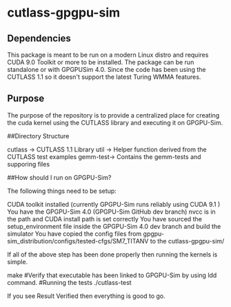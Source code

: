 # cutlass-gpgpu-sim

## Dependencies 

This package is meant to be run on a modern Linux distro and requires CUDA 9.0 Toolkit or more to be installed. The package can be run standalone or with GPGPUSim 4.0.  Since the code has been using the CUTLASS 1.1 so it doesn't support the latest Turing WMMA features.

## Purpose

The purpose of the repository is to provide a centralized place for creating the cuda kernel using the CUTLASS library and executing it on GPGPU-Sim.

##Directory Structure

cutlass  -\> CUTLASS 1.1 Library
util     -\> Helper function derived from the CUTLASS test examples
gemm-test-\> Contains the gemm-tests and supporing files

##How should I run on GPGPU-Sim?

The following things need to be setup:

CUDA toolkit installed (currently GPGPU-Sim runs reliably using CUDA 9.1 )
You have the GPGPU-Sim 4.0 (GPGPU-Sim GitHub dev branch)
nvcc is in the path and CUDA install path is set correctly
You have sourced the setup\_environment file inside the GPGPU-Sim 4.0 dev branch and build the simulator
You have copied the config files from gpgpu-sim\_distribution/configs/tested-cfgs/SM7\_TITANV to the cutlass-gpgpu-sim/


If all of the above step has been done properly then running the kernels is simple.

make 
#Verify that executable has been linked to GPGPU-Sim by using ldd command.
#Running the tests
./cutlass-test

If you see Result Verified then everything is good to go.

